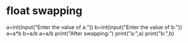 # float swapping
a=int(input("Enter the value of a:"))
b=int(input("Enter the value of b:"))
a=a*b
b=a/b
a=a/b
print("After swapping:")
print("a:",a)
print("b:",b)
